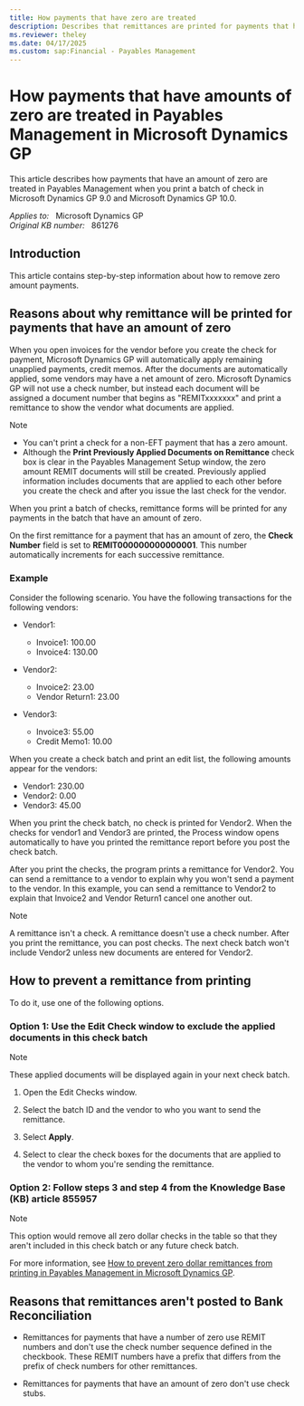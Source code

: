 ```yaml
---
title: How payments that have zero are treated
description: Describes that remittances are printed for payments that have amounts of zero in Payables Management.
ms.reviewer: theley
ms.date: 04/17/2025
ms.custom: sap:Financial - Payables Management
---
```

# How payments that have amounts of zero are treated in Payables Management in Microsoft Dynamics GP

This article describes how payments that have an amount of zero are treated in Payables Management when you print a batch of check in Microsoft Dynamics GP 9.0 and Microsoft Dynamics GP 10.0.

_Applies to:_ &nbsp; Microsoft Dynamics GP  
_Original KB number:_ &nbsp; 861276

## Introduction

This article contains step-by-step information about how to remove zero amount payments.

## Reasons about why remittance will be printed for payments that have an amount of zero

When you open invoices for the vendor before you create the check for payment, Microsoft Dynamics GP will automatically apply remaining unapplied payments, credit memos.
After the documents are automatically applied, some vendors may have a net amount of zero. Microsoft Dynamics GP will not use a check number, but instead each document will be assigned a document number that begins as "REMITxxxxxxx" and print a remittance to show the vendor what documents are applied.

> [!NOTE]
>
> - You can't print a check for a non-EFT payment that has a zero amount.
> - Although the **Print Previously Applied Documents on Remittance** check box is clear in the Payables Management Setup window, the zero amount REMIT documents will still be created. Previously applied information includes documents that are applied to each other before you create the check and after you issue the last check for the vendor.

When you print a batch of checks, remittance forms will be printed for any payments in the batch that have an amount of zero.

On the first remittance for a payment that has an amount of zero, the **Check Number** field is set to **REMIT000000000000001**. This number automatically increments for each successive remittance.

### Example

Consider the following scenario. You have the following transactions for the following vendors:

- Vendor1:
  - Invoice1: 100.00
  - Invoice4: 130.00

- Vendor2:
  - Invoice2: 23.00
  - Vendor Return1: 23.00
- Vendor3:
  - Invoice3: 55.00
  - Credit Memo1: 10.00

When you create a check batch and print an edit list, the following amounts appear for the vendors:

- Vendor1: 230.00
- Vendor2: 0.00
- Vendor3: 45.00

When you print the check batch, no check is printed for Vendor2. When the checks for vendor1 and Vendor3 are printed, the Process window opens automatically to have you printed the remittance report before you post the check batch.

After you print the checks, the program prints a remittance for Vendor2. You can send a remittance to a vendor to explain why you won't send a payment to the vendor. In this example, you can send a remittance to Vendor2 to explain that Invoice2 and Vendor Return1 cancel one another out.

> [!NOTE]
> A remittance isn't a check. A remittance doesn't use a check number. After you print the remittance, you can post checks. The next check batch won't include Vendor2 unless new documents are entered for Vendor2.

## How to prevent a remittance from printing

To do it, use one of the following options.

### Option 1: Use the Edit Check window to exclude the applied documents in this check batch

> [!NOTE]
> These applied documents will be displayed again in your next check batch.

1. Open the Edit Checks window.

2. Select the batch ID and the vendor to who you want to send the remittance.

3. Select **Apply**.

4. Select to clear the check boxes for the documents that are applied to the vendor to whom you're sending the remittance.

### Option 2: Follow steps 3 and step 4 from the Knowledge Base (KB) article 855957

> [!NOTE]
> This option would remove all zero dollar checks in the table so that they aren't included in this check batch or any future check batch.

For more information, see [How to prevent zero dollar remittances from printing in Payables Management in Microsoft Dynamics GP](/troubleshoot/dynamics/gp/prevent-zero-dollar-remittances-from-printing).

## Reasons that remittances aren't posted to Bank Reconciliation

- Remittances for payments that have a number of zero use REMIT numbers and don't use the check number sequence defined in the checkbook. These REMIT numbers have a prefix that differs from the prefix of check numbers for other remittances.

- Remittances for payments that have an amount of zero don't use check stubs.
